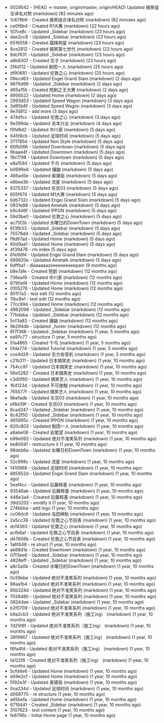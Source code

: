 * 0029542 - (HEAD -> master, origin/master, origin/HEAD) Updated 搞笑组合译名对照 (markdown) (82 minutes ago) <TC>
* 1c679b9 - Created 搞笑组合译名对照 (markdown) (82 minutes ago) <TC>
* ce0f6b4 - Created R1大赛 (markdown) (22 hours ago) <TC>
* 107ce8c - Updated _Sidebar (markdown) (23 hours ago) <TC>
* dae2cc8 - Updated _Sidebar (markdown) (23 hours ago) <TC>
* 6516558 - Created 霜降明星 (markdown) (23 hours ago) <TC>
* 8ce2812 - Created 搞笑第七世代 (markdown) (23 hours ago) <TC>
* 8dcf631 - Updated _Sidebar (markdown) (23 hours ago) <TC>
* a6b8307 - Created 花子 (markdown) (23 hours ago) <TC>
* 2f4d112 - Updated 剧团一人 (markdown) (25 hours ago) <TC>
* df90681 - Updated 伦敦之心 (markdown) (25 hours ago) <TC>
* 09ecd63 - Updated Engei Grand Slam (markdown) (2 days ago) <TC>
* 9679d96 - Updated _Sidebar (markdown) (2 days ago) <TC>
* 465a15b - Created 短剧之王大赛 (markdown) (2 days ago) <TC>
* 8956522 - Updated Home (markdown) (2 days ago) <TC>
* 2993d53 - Updated Speed Wagon (markdown) (3 days ago) <TC>
* 3d95b8f - Updated Speed Wagon (markdown) (3 days ago) <TC>
* 9e7d912 - add more (3 days ago) <tcgriffith>
* 474d1cc - Updated 伦敦之心 (markdown) (3 days ago) <TC>
* 9e399da - Updated 吉本兴业 (markdown) (4 days ago) <TC>
* f0fd6d2 - Updated 中川家 (markdown) (5 days ago) <TC>
* 645f8cb - Updated 足球时间 (markdown) (5 days ago) <TC>
* 371785d - Updated Non Style (markdown) (5 days ago) <TC>
* 60fb066 - Updated Downtown (markdown) (5 days ago) <TC>
* 9baae4f - Updated Downtown (markdown) (5 days ago) <TC>
* 18c1798 - Updated Downtown (markdown) (5 days ago) <TC>
* e8a1584 - Updated 千鸟 (markdown) (5 days ago) <TC>
* b0699e6 - Updated 镰鼬 (markdown) (5 days ago) <TC>
* 466ad5e - Updated 奥黛丽 (markdown) (5 days ago) <TC>
* e6bee3b - Updated 流星 (markdown) (5 days ago) <TC>
* 8375337 - Updated 东京03 (markdown) (5 days ago) <TC>
* 655f674 - Updated M1大赛 (markdown) (5 days ago) <TC>
* bdb732c - Updated Engei Grand Slam (markdown) (5 days ago) <TC>
* 0831e88 - Updated Ametalk (markdown) (5 days ago) <TC>
* b9c4d6f - Updated IPPON (markdown) (5 days ago) <TC>
* 59d3be0 - Updated 伦敦之心 (markdown) (5 days ago) <TC>
* ac75f2b - Updated 水曜日的DownTown (markdown) (5 days ago) <TC>
* 6f3fb33 - Updated _Sidebar (markdown) (5 days ago) <TC>
* 75578d4 - Updated _Sidebar (markdown) (5 days ago) <TC>
* f9d87ad - Updated Home (markdown) (5 days ago) <TC>
* 60d9ae1 - Updated Home (markdown) (5 days ago) <TC>
* 4f39476 - rm index (5 days ago) <tcgriffith>
* 61e9df4 - Updated Engei Grand Slam (markdown) (5 days ago) <TC>
* 689920e - Updated Ametalk (markdown) (5 days ago) <TC>
* 6dffba1 - diaaaaaazeeeeeeeeeepam (9 months ago) <tcgriffith>
* b8e7afe - Created 短剧 (markdown) (12 months ago) <TC>
* 736ea19 - Created 中川家 (markdown) (12 months ago) <TC>
* 8790ef4 - Updated Home (markdown) (12 months ago) <TC>
* 0105276 - Updated Home (markdown) (12 months ago) <TC>
* 801f7a3 - test edit (12 months ago) <TC>
* 11bc8e1 - test edit (12 months ago) <TC>
* 77cc99d - Updated Home (markdown) (12 months ago) <TC>
* 4962098 - Updated _Sidebar (markdown) (12 months ago) <TC>
* 77bdaba - Updated _Sidebar (markdown) (12 months ago) <TC>
* 5cf3a83 - Created 镰鼬 (markdown) (12 months ago) <TC>
* 9b294db - Updated _footer (markdown) (12 months ago) <TC>
* 8f7f368 - Updated _Sidebar (markdown) (1 year, 5 months ago) <TC>
* ea97c77 - structure (1 year, 5 months ago) <tcgriffith>
* 51a4865 - Created 千鸟 (markdown) (1 year, 5 months ago) <TC>
* 0fda774 - Updated Tutorial (markdown) (1 year, 5 months ago) <TC>
* cce4d29 - Updated 东方收音机 (markdown) (1 year, 5 months ago) <TC>
* c21b311 - Updated 日本搞笑史 (markdown) (1 year, 10 months ago) <TC>
* 754cc97 - Updated 日本搞笑史 (markdown) (1 year, 10 months ago) <TC>
* 56e5282 - Created 日本搞笑史 (markdown) (1 year, 10 months ago) <TC>
* c3d0f80 - Updated 搞笑艺人 (markdown) (1 year, 10 months ago) <TC>
* 1641234 - Updated 不可接触 (markdown) (1 year, 10 months ago) <crossrx>
* 765577f - Updated 搞笑艺人 (markdown) (1 year, 10 months ago) <TC>
* 9befadb - Updated 东京03 (markdown) (1 year, 10 months ago) <TC>
* ef8d39f - Created 东京03 (markdown) (1 year, 10 months ago) <TC>
* 8cad247 - Updated _Sidebar (markdown) (1 year, 10 months ago) <TC>
* 8c42f50 - Updated _Sidebar (markdown) (1 year, 10 months ago) <TC>
* 465995c - Created IPPON (markdown) (1 year, 10 months ago) <TC>
* 820c803 - Updated 剧团一人 (markdown) (1 year, 10 months ago) <TC>
* a8abe08 - Created 岩尾望 (markdown) (1 year, 10 months ago) <TC>
* b99e092 - Updated 绝对不准笑系列 (markdown) (1 year, 10 months ago) <Humi2314>
* be8004f - restructure it (1 year, 10 months ago) <tcgriffith>
* 96deb6a - Updated 水曜日的DownTown (markdown) (1 year, 10 months ago) <Humi2314>
* 52c998c - Updated 流星 (markdown) (1 year, 10 months ago) <tohrusnbs>
* 1410968 - Updated 足球时间 (markdown) (1 year, 10 months ago) <TC>
* 885652d - Updated Engei Grand Slam (markdown) (1 year, 10 months ago) <TC>
* 5eaf4cc - Updated 后藤辉基 (markdown) (1 year, 10 months ago) <TC>
* 93546ab - Updated 后藤辉基 (markdown) (1 year, 10 months ago) <TC>
* 446e3a4 - Created 后藤辉基 (markdown) (1 year, 10 months ago) <TC>
* 39d3202 - modify it (1 year, 10 months ago) <tcgriffith>
* 274bbba - add logo (1 year, 10 months ago) <tcgriffith>
* cc06dc6 - Updated 岛田绅助 (markdown) (1 year, 10 months ago) <TC>
* 2a5cc38 - Updated 伦敦之心节目表 (markdown) (1 year, 10 months ago) <TC>
* dcf4393 - Updated 伦敦之心 (markdown) (1 year, 10 months ago) <TC>
* acfb6af - Updated 伦敦之心节目表 (markdown) (1 year, 10 months ago) <TC>
* d47606b - Created 伦敦之心节目表 (markdown) (1 year, 10 months ago) <TC>
* 1a6f448 - re struct (1 year, 10 months ago) <tcgriffith>
* ab68d1e - Created Downtown (markdown) (1 year, 10 months ago) <TC>
* 07f3ee6 - Updated _Sidebar (markdown) (1 year, 10 months ago) <TC>
* 4828eff - Updated _Sidebar (markdown) (1 year, 10 months ago) <Humi2314>
* a8c5a0b - Created 水曜日的DownTown (markdown) (1 year, 10 months ago) <Humi2314>
* 0c59ebe - Updated 绝对不准笑系列 (markdown) (1 year, 10 months ago) <Humi2314>
* 86aa1b4 - Updated 绝对不准笑系列 (markdown) (1 year, 10 months ago) <Humi2314>
* 85b324d - Updated 绝对不准笑系列 (markdown) (1 year, 10 months ago) <Humi2314>
* 7026d80 - Updated 绝对不准笑系列 (markdown) (1 year, 10 months ago) <Humi2314>
* 08244ee - Updated _Sidebar (markdown) (1 year, 10 months ago) <Humi2314>
* b2f0709 - Updated 绝对不准笑系列 (markdown) (1 year, 10 months ago) <Humi2314>
* b9a2cb3 - Updated 绝对不准笑系列（施工ing） (markdown) (1 year, 10 months ago) <Humi2314>
* 7d25f6f - Updated 绝对不准笑系列（施工ing） (markdown) (1 year, 10 months ago) <Humi2314>
* 38f9967 - Updated 绝对不准笑系列（施工ing） (markdown) (1 year, 10 months ago) <Humi2314>
* f6fa4fd - Updated 绝对不准笑系列（施工ing） (markdown) (1 year, 10 months ago) <Humi2314>
* fa122f8 - Created 绝对不准笑系列（施工ing） (markdown) (1 year, 10 months ago) <Humi2314>
* 5cfd4e6 - Updated Home (markdown) (1 year, 10 months ago) <TC>
* d49e2cf - Updated Home (markdown) (1 year, 10 months ago) <TC>
* 5f92e3f - Updated 奥黛丽 (markdown) (1 year, 10 months ago) <TC>
* 0ce234d - Updated 足球时间 (markdown) (1 year, 10 months ago) <TC>
* d068770 - re structure (1 year, 10 months ago) <tcgriffith>
* a65befa - Updated Home (markdown) (1 year, 10 months ago) <TC>
* 6719441 - Created _Sidebar (markdown) (1 year, 10 months ago) <TC>
* 3107623 - test content (1 year, 10 months ago) <tcgriffith>
* fe6796c - Initial Home page (1 year, 10 months ago) <TC>